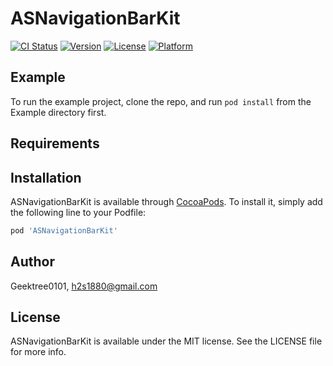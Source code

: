 # ASNavigationBarKit

[![CI Status](https://img.shields.io/travis/Geektree0101/ASNavigationBarKit.svg?style=flat)](https://travis-ci.org/Geektree0101/ASNavigationBarKit)
[![Version](https://img.shields.io/cocoapods/v/ASNavigationBarKit.svg?style=flat)](https://cocoapods.org/pods/ASNavigationBarKit)
[![License](https://img.shields.io/cocoapods/l/ASNavigationBarKit.svg?style=flat)](https://cocoapods.org/pods/ASNavigationBarKit)
[![Platform](https://img.shields.io/cocoapods/p/ASNavigationBarKit.svg?style=flat)](https://cocoapods.org/pods/ASNavigationBarKit)

## Example

To run the example project, clone the repo, and run `pod install` from the Example directory first.

## Requirements

## Installation

ASNavigationBarKit is available through [CocoaPods](https://cocoapods.org). To install
it, simply add the following line to your Podfile:

```ruby
pod 'ASNavigationBarKit'
```

## Author

Geektree0101, h2s1880@gmail.com

## License

ASNavigationBarKit is available under the MIT license. See the LICENSE file for more info.

